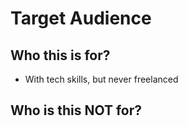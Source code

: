 # Target Audience

## Who this is for?
- With tech skills, but never freelanced

## Who is this NOT for?
